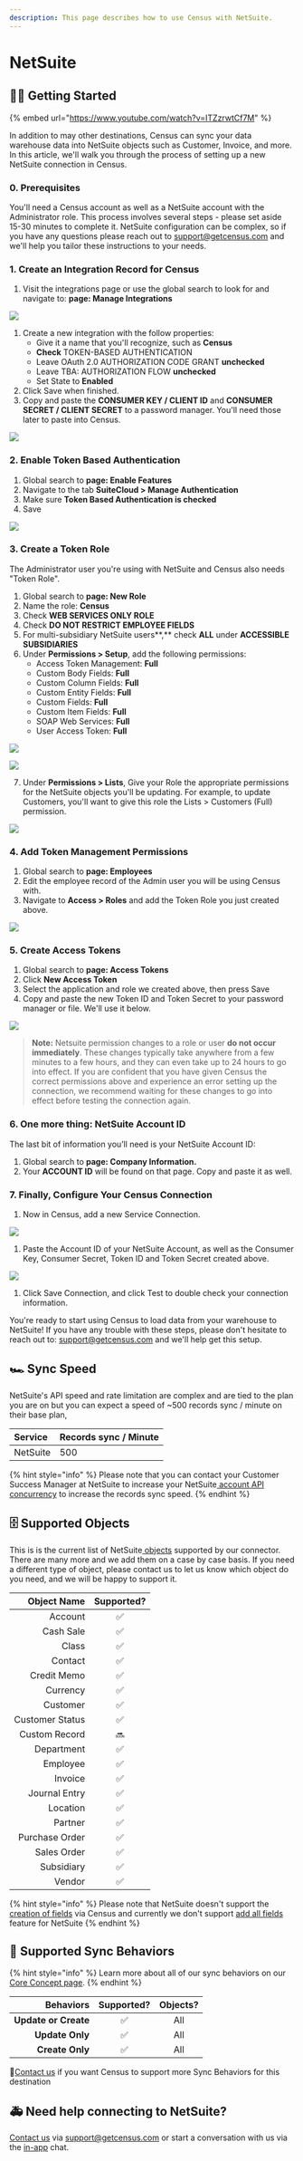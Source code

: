 ```yaml
---
description: This page describes how to use Census with NetSuite.
---
```


# NetSuite

## 🏃‍♀️ Getting Started

{% embed url="https://www.youtube.com/watch?v=ITZzrwtCf7M" %}

In addition to may other destinations, Census can sync your data warehouse data into NetSuite objects such as Customer, Invoice, and more. In this article, we'll walk you through the process of setting up a new NetSuite connection in Census.

### 0. Prerequisites

You'll need a Census account as well as a NetSuite account with the Administrator role. This process involves several steps - please set aside 15-30 minutes to complete it. NetSuite configuration can be complex, so if you have any questions please reach out to support@getcensus.com and we'll help you tailor these instructions to your needs.

### 1. Create an Integration Record for Census

1. Visit the integrations page or use the global search to look for and navigate to: **page: Manage Integrations**

![](../.gitbook/assets/netsuite_step1.png)

1. Create a new integration with the follow properties:
   * Give it a name that you'll recognize, such as **Census**
   * **Check** TOKEN-BASED AUTHENTICATION
   * Leave OAuth 2.0 AUTHORIZATION CODE GRANT **unchecked**
   * Leave TBA: AUTHORIZATION FLOW **unchecked**
   * Set State to **Enabled**
2. Click Save when finished.
3. Copy and paste the **CONSUMER KEY / CLIENT ID** and **CONSUMER SECRET / CLIENT SECRET** to a password manager. You'll need those later to paste into Census.

![](../.gitbook/assets/netsuite_step2.png)

### 2. Enable Token Based Authentication

1. Global search to **page: Enable Features**
2. Navigate to the tab **SuiteCloud &gt; Manage Authentication**
3. Make sure **Token Based Authentication is checked**
4. Save

![](../.gitbook/assets/netsuite_step3.png)

### 3. Create a Token Role

The Administrator user you're using with NetSuite and Census also needs "Token Role".

1. Global search to **page: New Role**
2. Name the role: **Census**
3. Check **WEB SERVICES ONLY ROLE**
4. Check **DO NOT RESTRICT EMPLOYEE FIELDS**
5. For multi-subsidiary NetSuite users**,** check **ALL** under **ACCESSIBLE SUBSIDIARIES**
6. Under **Permissions &gt; Setup**, add the following permissions:
   * Access Token Management: **Full**
   * Custom Body Fields: **Full**
   * Custom Column Fields: **Full**
   * Custom Entity Fields: **Full**
   * Custom Fields: **Full**
   * Custom Item Fields: **Full**
   * SOAP Web Services: **Full**
   * User Access Token: **Full**

![](../.gitbook/assets/netsuite_step4%20%281%29.png)

![](../.gitbook/assets/image-2021-05-03-at-4.42.55-pm.jpg)

7. Under  **Permissions &gt; Lists**, Give your Role the appropriate permissions for the NetSuite objects you'll be updating. For example, to update Customers, you'll want to give this role the Lists &gt; Customers \(Full\) permission.

![](../.gitbook/assets/netsuite_step5.png)

### 4. Add Token Management Permissions

1. Global search to **page: Employees**
2. Edit the employee record of the Admin user you will be using Census with.
3. Navigate to **Access &gt; Roles** and add the Token Role you just created above.

![](../.gitbook/assets/netsuite_step6.png)

### 5. Create Access Tokens

1. Global search to **page: Access Tokens**
2. Click **New Access Token**
3. Select the application and role we created above, then press Save
4. Copy and paste the new Token ID and Token Secret to your password manager or file. We'll use it below.

![](../.gitbook/assets/netsuite_step7.png)

> **Note:** Netsuite permission changes to a role or user **do not occur immediately**. These changes typically take anywhere from a few minutes to a few hours, and they can even take up to 24 hours to go into effect. If you are confident that you have given Census the correct permissions above and experience an error setting up the connection, we recommend waiting for these changes to go into effect before testing the connection again.

### **6. One more thing:** NetSuite **Account ID**

The last bit of information you’ll need is your NetSuite Account ID:

1. Global search to **page: Company Information.** 
2. Your **ACCOUNT ID** will be found on that page. Copy and paste it as well.

### 7. Finally, Configure Your Census Connection

1. Now in Census, add a new Service Connection.

![](../.gitbook/assets/netsuite_step8.png)

1. Paste the Account ID of your NetSuite Account, as well as the Consumer Key, Consumer Secret, Token ID and Token Secret created above.

![](https://paper-attachments.dropbox.com/s_ACE57C63B405EBF6B9657B58E87579C023CBACD5A7F5017A55D85276839F3265_1608658256016_Screen+Shot+2020-12-22+at+11.17.39+AM.png)

1. Click Save Connection, and click Test to double check your connection information.

You're ready to start using Census to load data from your warehouse to NetSuite! If you have any trouble with these steps, please don't hesitate to reach out to: support@getcensus.com and we'll help get this setup.

>

## 🏎 Sync Speed

NetSuite's API speed and rate limitation are complex and are tied to the plan you are on but you can expect a speed of ~500 records sync / minute on their base plan,

| **Service** | **Records sync / Minute** |
| :--- | :--- |
| NetSuite | 500 |

{% hint style="info" %}
Please note that you can contact your Customer Success Manager at NetSuite to increase your NetSuite[ account API concurrency](https://nlcorp.app.netsuite.com/core/media/media.nl?id=127925362&c=NLCORP&h=8742ad8b887aa6881f85&_xt=.pdf) to increase the records sync speed.
{% endhint %}

## 🗄️ Supported Objects

This is is the current list of NetSuite[ objects](https://www.netsuite.com/portal/developers/resources/suitetalk-documentation.shtml) supported by our connector. There are many more and we add them on a case by case basis. If you need a different type of object, please contact us to let us know which object do you need, and we will be happy to support it.

| **Object Name** | **Supported?** |
| ---: | :---: |
| Account | ✅ |
| Cash Sale | ✅ |
| Class | ✅ |
| Contact | ✅ |
| Credit Memo | ✅ |
| Currency | ✅ |
| Customer | ✅ |
| Customer Status | ✅ |
| Custom Record | 🔜 |
| Department | ✅ |
| Employee | ✅ |
| Invoice | ✅ |
| Journal Entry | ✅ |
| Location | ✅ |
| Partner | ✅ |
| Purchase Order | ✅ |
| Sales Order | ✅ |
| Subsidiary | ✅ |
| Vendor | ✅ |

{% hint style="info" %}
Please note that NetSuite doesn't support the [creation of fields](../basics/core-concept.md#field-creation) via Census and currently we don't support [add all fields ](../basics/core-concept.md#add-all-fields)feature for NetSuite
{% endhint %}

## 🔄 Supported Sync Behaviors

{% hint style="info" %}
Learn more about all of our sync behaviors on our [Core Concept page](../basics/core-concept.md#the-different-sync-behaviors).
{% endhint %}

| **Behaviors** | **Supported?** | **Objects?** |
| ---: | :---: | :---: |
| **Update or Create** | ✅ | All |
| **Update Only** | ✅ | All |
| **Create Only** | ✅ | All |

🔋[Contact us](mailto:support@getcensus.com) if you want Census to support more Sync Behaviors for this destination

## 🚑 Need help connecting to NetSuite?

[Contact us](mailto:support@getcensus.com) via support@getcensus.com or start a conversation with us via the [in-app](https://app.getcensus.com) chat.



